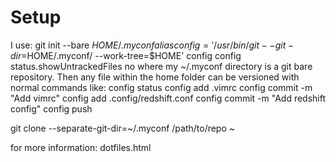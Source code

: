 # Setup
I use:
    git init --bare $HOME/.myconf
    alias config='/usr/bin/git --git-dir=$HOME/.myconf/ --work-tree=$HOME'
    config config status.showUntrackedFiles no
where my ~/.myconf directory is a git bare repository. Then any file within the home folder can be versioned with normal commands like:
    config status
    config add .vimrc
    config commit -m "Add vimrc"
    config add .config/redshift.conf
    config commit -m "Add redshift config"
    config push

git clone --separate-git-dir=~/.myconf /path/to/repo ~

for more information: dotfiles.html

